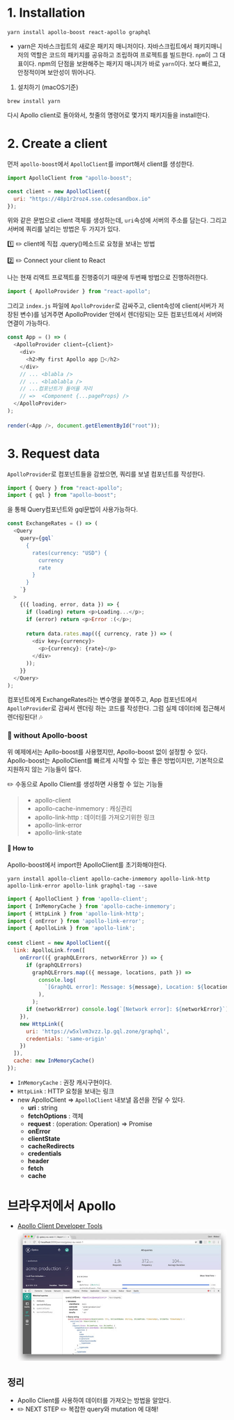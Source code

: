 # 1. Installation 
```
yarn install apollo-boost react-apollo graphql
```
- yarn은 자바스크립트의 새로운 패키지 매니저이다. 자바스크립트에서 패키지매니저의 역할은 코드의 패키지를 공유하고 조립하여 프로젝트를 빌드한다. `npm`이 그 대표이다. npm의 단점을 보완해주는 패키지 매니저가 바로 `yarn`이다. 보다 빠르고, 안정적이며 보안성이 뛰어나다. 
1. 설치하기 (macOS기준)
```
brew install yarn
```
다시 Apollo client로 돌아와서, 첫줄의 명령어로 몇가지 패키지들을 install한다.

# 2. Create a client
먼저 `apollo-boost`에서 `ApolloClient`를 import해서 client를 생성한다. 
```js
import ApolloClient from "apollo-boost";
```
```js
const client = new ApolloClient({
  uri: "https://48p1r2roz4.sse.codesandbox.io"
});
```
위와 같은 문법으로 client 객체를 생성하는데, `uri`속성에 서버의 주소를 담는다.
그리고 서버에 쿼리를 날리는 방법은 두 가지가 있다. 

:one: :pencil2: client에 직접 .query()메소드로 요청을 보내는 방법

:two: :pencil2: Connect your client to React

나는 현재 리액트 프로젝트를 진행중이기 때문에 두번째 방법으로 진행하려한다.
```js
import { ApolloProvider } from "react-apollo";
```
그리고 `index.js` 파일에 `ApolloProvider`로 감싸주고, client속성에 client(서버가 저장된 변수)를 넘겨주면 ApolloProvider 안에서 렌더링되는 모든 컴포넌트에서 서버와 연결이 가능하다. 
```js
const App = () => (
  <ApolloProvider client={client}>
    <div>
      <h2>My first Apollo app 🚀</h2>
    </div>
    // ... <blabla />
    // ... <blablabla />
    // ...컴포넌트가 들어올 자리
    // =>  <Component {...pageProps} />
  </ApolloProvider>
);

render(<App />, document.getElementById("root"));
```

# 3. Request data
`ApolloProvider`로 컴포넌트들을 감쌌으면, 쿼리를 보낼 <Query> 컴포넌트를 작성한다.
```js
import { Query } from "react-apollo";
import { gql } from "apollo-boost";
```
을 통해 Query컴포넌트와 gql문법이 사용가능하다.
```js
const ExchangeRates = () => (
  <Query
    query={gql`
      {
        rates(currency: "USD") {
          currency
          rate
        }
      }
    `}
  >
    {({ loading, error, data }) => {
      if (loading) return <p>Loading...</p>;
      if (error) return <p>Error :(</p>;

      return data.rates.map(({ currency, rate }) => (
        <div key={currency}>
          <p>{currency}: {rate}</p>
        </div>
      ));
    }}
  </Query>
);
```
<Query> 컴포넌트에게 ExchangeRates라는 변수명을 붙여주고, App 컴포넌트에서 `ApolloProvider`로 감싸서 렌더링 하는 코드를 작성한다.
그럼 실제 데이터에 접근해서 렌더링된다! :notes:

### :seedling: without Apollo-boost
위 예제에서는 Apllo-boost를 사용했지만, Apollo-boost 없이 설정할 수 있다.
Apollo-boost는 ApolloClient를 빠르게 시작할 수 있는 좋은 방법이지만, 기본적으로 지원하지 않는 기능들이 많다. 

:pencil2: 수동으로 Apollo Client를 생성하면 사용할 수 있는 기능들
> - apollo-client
> - apollo-cache-inmemory : 캐싱관리
> - apollo-link-http : 데이터를 가져오기위한 링크
> - apollo-link-error
> - apollo-link-state

#### :hear_no_evil: How to
Apollo-boost에서 import한 ApolloClient를 초기화해야한다.
```
yarn install apollo-client apollo-cache-inmemory apollo-link-http apollo-link-error apollo-link graphql-tag --save
```
```js
import { ApolloClient } from 'apollo-client';
import { InMemoryCache } from 'apollo-cache-inmemory';
import { HttpLink } from 'apollo-link-http';
import { onError } from 'apollo-link-error';
import { ApolloLink } from 'apollo-link';

const client = new ApolloClient({
  link: ApolloLink.from([
    onError(({ graphQLErrors, networkError }) => {
      if (graphQLErrors)
        graphQLErrors.map(({ message, locations, path }) =>
          console.log(
            `[GraphQL error]: Message: ${message}, Location: ${locations}, Path: ${path}`,
          ),
        );
      if (networkError) console.log(`[Network error]: ${networkError}`);
    }),
    new HttpLink({
      uri: 'https://w5xlvm3vzz.lp.gql.zone/graphql',
      credentials: 'same-origin'
    })
  ]),
  cache: new InMemoryCache()
});
```
- `InMemoryCache` : 권장 캐시구현이다.
- `HttpLink` : HTTP 요청을 보내는 링크  
- new ApolloClient => `ApolloClient` 내보낼 옵션을 전달 수 있다.
  + **uri** : string
  + **fetchOptions** : 객체
  + **request** : (operation: Operation) => Promise
  + **onError**
  + **clientState**
  + **cacheRedirects**
  + **credentials**
  + **header**
  + **fetch**
  + **cache**

# 브라우저에서 Apollo
- [Apollo Client Developer Tools](https://chrome.google.com/webstore/detail/apollo-client-developer-t/jdkknkkbebbapilgoeccciglkfbmbnfm)
![Alt text](../_etc/apollo-client.png)


## 정리
- Apollo Client를 사용하여 데이터를 가져오는 방법을 알았다. 
- :pencil2: NEXT STEP :pencil2: 복잡한 query와 mutation 에 대해!